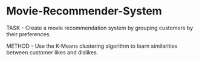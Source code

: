 # Movie-Recommender-System
TASK - Create a movie recommendation system by grouping customers by their preferences. 

METHOD - Use the K-Means clustering algorithm to learn similarities between customer likes and dislikes.
